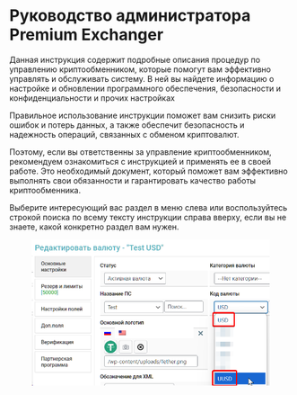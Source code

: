 # Руководство администратора Premium Exchanger

Данная инструкция содержит подробные описания процедур по управлению криптообменником, которые помогут вам эффективно управлять и обслуживать систему. В ней вы найдете информацию о настройке и обновлении программного обеспечения, безопасности и конфиденциальности и прочих настройках

Правильное использование инструкции поможет вам снизить риски ошибок и потерь данных, а также обеспечит безопасность и надежность операций, связанных с обменом криптовалют.

Поэтому, если вы ответственны за управление криптообменником, рекомендуем ознакомиться с инструкцией и применять ее в своей работе. Это необходимый документ, который поможет вам эффективно выполнять свои обязанности и гарантировать качество работы криптообменника.

Выберите интересующий вас раздел в меню слева или воспользуйтесь строкой поиска по всему тексту инструкции справа вверху, если вы не знаете, какой конкретно раздел вам нужен.

<figure><img src=".gitbook/assets/image (2061).png" alt="" width="563"><figcaption></figcaption></figure>
